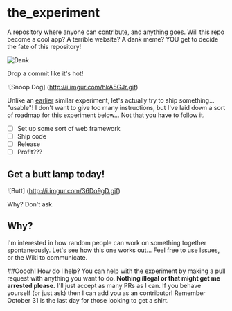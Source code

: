 # the_experiment
A repository where anyone can contribute, and anything goes. Will this repo become a cool app? A terrible website? A dank meme? YOU get to decide the fate of this repository!

![Dank](http://i2.kym-cdn.com/photos/images/newsfeed/001/002/010/62e.gif)

Drop a commit like it's hot!

![Snoop Dog] (http://i.imgur.com/hkA5GJr.gif)

Unlike an [earlier](https://github.com/illacceptanything/illacceptanything) similar experiment, let's actually try to ship something... "usable"! I don't want to give too many instructions, but I've laid down a sort of roadmap for this experiment below... Not that you have to follow it.

- [ ] Set up some sort of web framework
- [ ] Ship code
- [ ] Release
- [ ] Profit???

## Get a butt lamp today!

![Butt] (http://i.imgur.com/36Do9gD.gif)

Why? Don't ask.

## Why?
I'm interested in how random people can work on something together spontaneously. Let's see how this one works out... Feel free to use Issues, or the Wiki to communicate.

##Ooooh! How do I help?
You can help with the experiment by making a pull request with anything you want to do. <b>Nothing illegal or that might get me arrested please.</b> I'll just accept as many PRs as I can. If you behave yourself (or just ask) then I can add you as an contributor! Remember October 31 is the last day for those looking to get a shirt.
